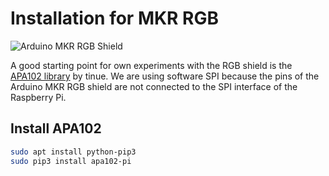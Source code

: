 # Installation for MKR RGB

![Arduino MKR RGB Shield](https://store-cdn.arduino.cc/uni/catalog/product/cache/1/image/1000x750/f8876a31b63532bbba4e781c30024a0a/a/s/asx00010_iso.jpg)

A good starting point for own experiments with the RGB shield is the [APA102 library](https://github.com/tinue/apa102-pi) by tinue. We are using software SPI because the pins of the Arduino MKR RGB shield are not connected to the SPI interface of the Raspberry Pi. 

## Install APA102
```bash
sudo apt install python-pip3
sudo pip3 install apa102-pi
```
